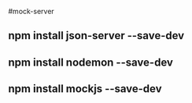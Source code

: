 #mock-server


## npm install json-server --save-dev
## npm install nodemon --save-dev
## npm install mockjs --save-dev
